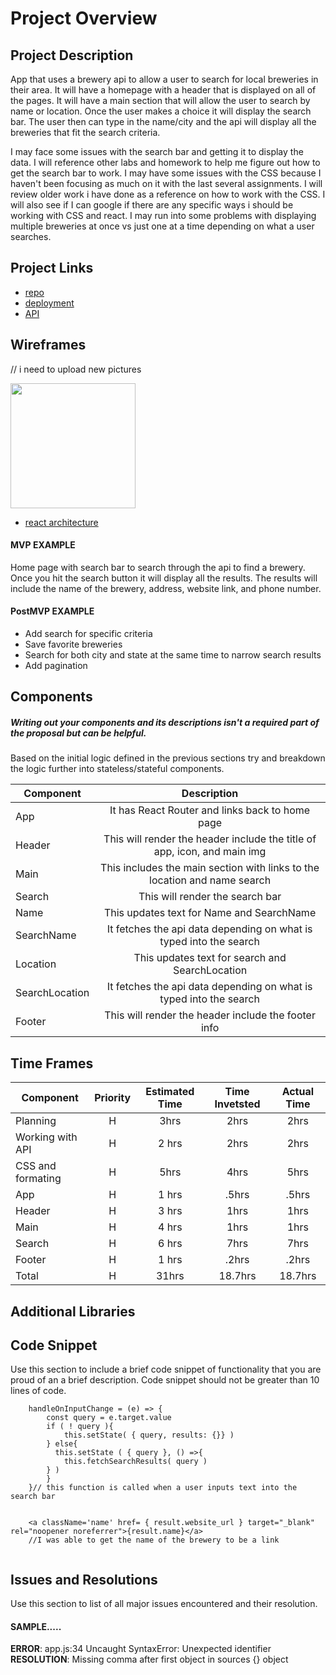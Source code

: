 # Project Overview


## Project Description

App that uses a brewery api to allow a user to search for local breweries in their area.  It will have a homepage with a header that is displayed on all of the pages.  It will have a main section that will allow the user to search by name or location.  Once the user makes a choice it will display the search bar.  The user then can type in the name/city and the api will display all the breweries that fit the search criteria. 

I may face some issues with the search bar and getting it to display the data. I will reference other labs and homework to help me figure out how to get the search bar to work.  I may have some issues with the CSS because I haven't been focusing as much on it with the last several assignments.  I will review older work i have done as a reference on how to work with the CSS.  I will also see if I can google if there are any specific ways i should be working with CSS and react. I may run into some problems with displaying multiple breweries at once vs just one at a time depending on what a user searches.


## Project Links

- [repo](https://github.com/hrocco25/brewery)
- [deployment](https://heatherbreweryapp2.herokuapp.com/)
- [API](https://www.openbrewerydb.org/documentation/01-listbreweries)


## Wireframes

// i need to upload new pictures

<img src="https://user-images.githubusercontent.com/49919405/71772381-6f7d9880-2f07-11ea-9d5f-458e0a8031ae.jpg" height='200' width='200'>

- [react architecture]()


#### MVP EXAMPLE
Home page with search bar to search through the api to find a brewery.  Once you hit the search button it will display all the results.  The results will include the name of the brewery, address, website link, and phone number.

#### PostMVP EXAMPLE

- Add search for specific criteria 
- Save favorite breweries 
- Search for both city and state at the same time to narrow search results
- Add pagination 

## Components
##### Writing out your components and its descriptions isn't a required part of the proposal but can be helpful.

Based on the initial logic defined in the previous sections try and breakdown the logic further into stateless/stateful components. 

| Component | Description | 
| --- | :---: |  
| App | It has React Router and links back to home page| 
| Header | This will render the header include the title of app, icon, and main img | 
| Main | This includes the main section with links to the location and name search| 
| Search | This will render the search bar | 
| Name | This updates text for Name and SearchName | 
| SearchName | It fetches the api data depending on what is typed into the search  | 
| Location | This updates text for search and SearchLocation | 
| SearchLocation | It fetches the api data depending on what is typed into the search | 
| Footer | This will render the header include the footer info | 

## Time Frames


| Component | Priority | Estimated Time | Time Invetsted | Actual Time |
| --- | :---: |  :---: | :---: | :---: |
| Planning | H | 3hrs| 2hrs | 2hrs |
| Working with API | H | 2 hrs| 2hrs | 2hrs |
| CSS and formating | H | 5hrs| 4hrs | 5hrs |
| App | H | 1 hrs| .5hrs | .5hrs |
| Header | H | 3 hrs| 1hrs | 1hrs |
| Main | H | 4 hrs| 1hrs | 1hrs |
| Search | H | 6 hrs| 7hrs | 7hrs |
| Footer | H | 1 hrs| .2hrs | .2hrs |
| Total | H | 31hrs| 18.7hrs | 18.7hrs |

## Additional Libraries


## Code Snippet

Use this section to include a brief code snippet of functionality that you are proud of an a brief description.  Code snippet should not be greater than 10 lines of code. 

```
	handleOnInputChange = (e) => {
        const query = e.target.value
        if ( ! query ){
            this.setState( { query, results: {}} )
        } else{
          this.setState ( { query }, () =>{
            this.fetchSearchResults( query )
        } ) 
        }
    }// this function is called when a user inputs text into the search bar
	
```

```
	<a className='name' href= { result.website_url } target="_blank" rel="noopener noreferrer">{result.name}</a>
	//I was able to get the name of the brewery to be a link 
	
```

## Issues and Resolutions
 Use this section to list of all major issues encountered and their resolution.

#### SAMPLE.....
**ERROR**: app.js:34 Uncaught SyntaxError: Unexpected identifier                                
**RESOLUTION**: Missing comma after first object in sources {} object

